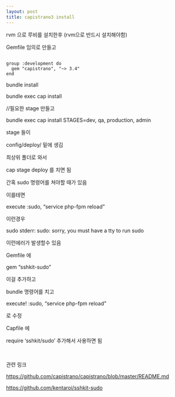 ```yaml
---
layout: post
title: capistrano3 install
---
```


rvm 으로 루비를 설치한후 (rvm으로 반드시 설치해야함)

Gemfile 임의로 만들고

<pre><code>
group :development do
  gem "capistrano", "~> 3.4"
end
</code></pre>

bundle install

bundle exec cap install

//필요한 stage 만들고

bundle exec cap install STAGES=dev, qa, production, admin

stage 들이

config/deploy/ 밑에 생김

최상위 폴더로 와서

cap stage deploy 를 치면 됨

간혹 sudo 명령어를 쳐야할 때가 있음

이를테면

execute :sudo, “service php-fpm reload”

이런경우

sudo stderr: sudo: sorry, you must have a tty to run sudo

이런에러가 발생할수 있음

Gemfile 에

gem “sshkit-sudo”

이걸 추가하고

bundle 명령어를 치고

execute! :sudo, “service php-fpm reload”

로 수정

Capfile 에

require ‘sshkit/sudo’ 추가해서 사용하면 됨

<br>

관련 링크

https://github.com/capistrano/capistrano/blob/master/README.md

https://github.com/kentaroi/sshkit-sudo